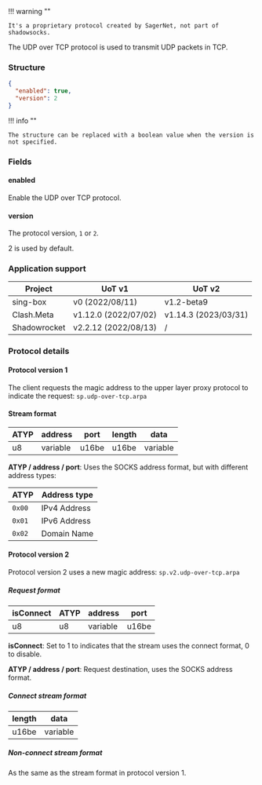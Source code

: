 !!! warning ""

    It's a proprietary protocol created by SagerNet, not part of shadowsocks.

The UDP over TCP protocol is used to transmit UDP packets in TCP.

### Structure

```json
{
  "enabled": true,
  "version": 2
}
```

!!! info ""

    The structure can be replaced with a boolean value when the version is not specified.

### Fields

#### enabled

Enable the UDP over TCP protocol.

#### version

The protocol version, `1` or `2`.

2 is used by default.

### Application support

| Project      | UoT v1               | UoT v2               |
|--------------|----------------------|----------------------|
| sing-box     | v0 (2022/08/11)      | v1.2-beta9           |
| Clash.Meta   | v1.12.0 (2022/07/02) | v1.14.3 (2023/03/31) |
| Shadowrocket | v2.2.12 (2022/08/13) | /                    |

### Protocol details

#### Protocol version 1

The client requests the magic address to the upper layer proxy protocol to indicate the request: `sp.udp-over-tcp.arpa`

#### Stream format

| ATYP | address  | port  | length | data     |
|------|----------|-------|--------|----------|
| u8   | variable | u16be | u16be  | variable |

**ATYP / address / port**: Uses the SOCKS address format, but with different address types:

| ATYP   | Address type |
|--------|--------------|
| `0x00` | IPv4 Address |
| `0x01` | IPv6 Address |
| `0x02` | Domain Name  |

#### Protocol version 2

Protocol version 2 uses a new magic address: `sp.v2.udp-over-tcp.arpa`

##### Request format

| isConnect | ATYP | address  | port  |
|-----------|------|----------|-------|
| u8        | u8   | variable | u16be |

**isConnect**: Set to 1 to indicates that the stream uses the connect format, 0 to disable.

**ATYP / address / port**: Request destination, uses the SOCKS address format.

##### Connect stream format

| length | data     |
|--------|----------|
| u16be  | variable |

##### Non-connect stream format

As the same as the stream format in protocol version 1.